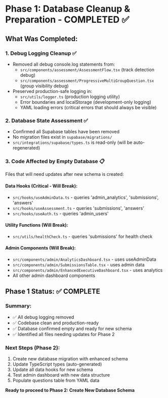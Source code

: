 # Phase 1: Database Cleanup & Preparation - COMPLETED ✅

## What Was Completed:

### 1. Debug Logging Cleanup ✅
- Removed all debug console.log statements from:
  - `src/components/assessment/AssessmentFlow.tsx` (track detection debug)
  - `src/components/assessment/ProgressiveMultiGroupQuestion.tsx` (group visibility debug)
- Preserved production-safe logging in:
  - `src/utils/logger.ts` (production logging utility)
  - Error boundaries and localStorage (development-only logging)
  - YAML loading errors (critical errors that should always be visible)

### 2. Database State Assessment ✅
- Confirmed all Supabase tables have been removed
- No migration files exist in `supabase/migrations/`
- `src/integrations/supabase/types.ts` is read-only (will be auto-regenerated)

### 3. Code Affected by Empty Database 📋
Files that will need updates after new schema is created:

#### Data Hooks (Critical - Will Break):
- `src/hooks/useAdminData.ts` - queries 'admin_analytics', 'submissions', 'answers'
- `src/hooks/useAssessment.ts` - queries 'submissions', 'answers'  
- `src/hooks/useAuth.ts` - queries 'admin_users'

#### Utility Functions (Will Break):
- `src/utils/healthCheck.ts` - queries 'submissions' for health check

#### Admin Components (Will Break):
- `src/components/admin/AnalyticsDashboard.tsx` - uses useAdminData
- `src/components/admin/SubmissionsTable.tsx` - uses admin data
- `src/components/admin/EnhancedExecutiveDashboard.tsx` - uses analytics
- All other admin dashboard components

## Phase 1 Status: ✅ COMPLETE

### Summary:
- ✅ All debug logging removed
- ✅ Codebase clean and production-ready
- ✅ Database confirmed empty and ready for new schema
- ✅ Identified all files needing updates for Phase 2

### Next Steps (Phase 2):
1. Create new database migration with enhanced schema
2. Update TypeScript types (auto-generated)
3. Update all data hooks for new schema
4. Test admin dashboard with new data structure
5. Populate questions table from YAML data

**Ready to proceed to Phase 2: Create New Database Schema**